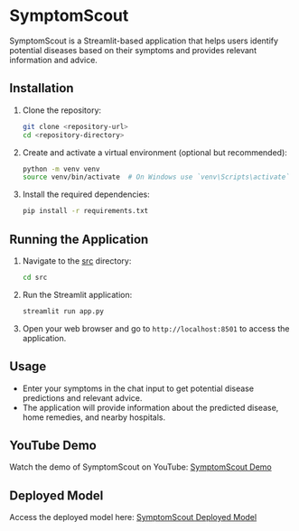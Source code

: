 # SymptomScout

SymptomScout is a Streamlit-based application that helps users identify potential diseases based on their symptoms and provides relevant information and advice.

## Installation

1. Clone the repository:

    ```sh
    git clone <repository-url>
    cd <repository-directory>
    ```

2. Create and activate a virtual environment (optional but recommended):

    ```sh
    python -m venv venv
    source venv/bin/activate  # On Windows use `venv\Scripts\activate`
    ```

3. Install the required dependencies:
    ```sh
    pip install -r requirements.txt
    ```

## Running the Application

1. Navigate to the [src](http://_vscodecontentref_/2) directory:

    ```sh
    cd src
    ```

2. Run the Streamlit application:

    ```sh
    streamlit run app.py
    ```

3. Open your web browser and go to `http://localhost:8501` to access the application.

## Usage

-   Enter your symptoms in the chat input to get potential disease predictions and relevant advice.
-   The application will provide information about the predicted disease, home remedies, and nearby hospitals.

## YouTube Demo

Watch the demo of SymptomScout on YouTube: [SymptomScout Demo]()

## Deployed Model

Access the deployed model here: [SymptomScout Deployed Model](https://symptomscout.streamlit.app/)
